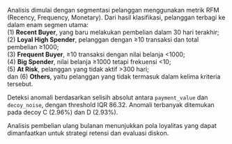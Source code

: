 Analisis dimulai dengan segmentasi pelanggan menggunakan metrik RFM (Recency, Frequency, Monetary). Dari hasil klasifikasi, pelanggan terbagi ke dalam enam segmen utama:  
(1) **Recent Buyer**, yang baru melakukan pembelian dalam 30 hari terakhir;  
(2) **Loyal High Spender**, pelanggan dengan ≥10 transaksi dan total pembelian ≥1000;  
(3) **Frequent Buyer**, ≥10 transaksi dengan nilai belanja <1000;  
(4) **Big Spender**, nilai belanja ≥1000 tetapi frekuensi <10;  
(5) **At Risk**, pelanggan yang tidak aktif >300 hari;  
dan (6) **Others**, yaitu pelanggan yang tidak termasuk dalam kelima kriteria tersebut.

Deteksi anomali berdasarkan selisih absolut antara `payment_value` dan `decoy_noise`, dengan threshold IQR 86.32. Anomali terbanyak ditemukan pada decoy C (2.96%) dan D (2.93%).

Analisis pembelian ulang bulanan menunjukkan pola loyalitas yang dapat dimanfaatkan untuk strategi retensi dan evaluasi diskon.
